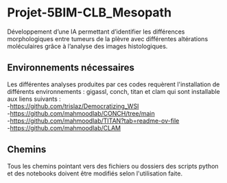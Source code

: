 # Projet-5BIM-CLB_Mesopath
Développement d’une IA permettant d’identifier les différences morphologiques entre tumeurs de  la plèvre avec différentes altérations moléculaires grâce à l’analyse des images histologiques.

## Environnements nécessaires 

Les différentes analyses produites par ces codes requèrent l'installation de différents environnements : gigassl, conch, titan et clam qui sont installable aux liens suivants :   
-https://github.com/trislaz/Democratizing_WSI  
-https://github.com/mahmoodlab/CONCH/tree/main  
-https://github.com/mahmoodlab/TITAN?tab=readme-ov-file  
-https://github.com/mahmoodlab/CLAM

## Chemins

Tous les chemins pointant vers des fichiers ou dossiers des scripts python et des notebooks doivent être modifiés selon l'utilisation faite. 
